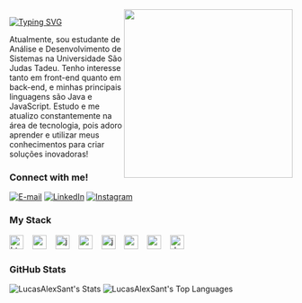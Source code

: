 <img align="right" alt="" height="300px" src="./me.png">

[![Typing SVG](https://readme-typing-svg.demolab.com?font=Fira+Code&weight=600&size=25&pause=1000&color=00FF00&random=false&width=435&height=40&lines=Ol%C3%A1%2C+eu+sou+o+Lucas+Santana!+%F0%9F%91%BE%F0%9F%93%9A%F0%9F%92%99)](https://git.io/typing-svg)

<p align="left">Atualmente, sou estudante de Análise e Desenvolvimento de Sistemas na Universidade São Judas Tadeu. Tenho interesse tanto em front-end quanto em back-end, e minhas principais linguagens são Java e JavaScript. Estudo e me atualizo constantemente na área de tecnologia, pois adoro aprender e utilizar meus conhecimentos para criar soluções inovadoras!


<h3 align="left">Connect with me!</h3>

[![E-mail](https://img.shields.io/badge/-Email-000?style=for-the-badge&logo=microsoft-outlook&logoColor=00FF00&color=000)](mailto:lucas.alexsant2@gmail.com)
[![LinkedIn](https://img.shields.io/badge/-LinkedIn-000?style=for-the-badge&logo=linkedin&logoColor=00FF00&color=000)](https://www.linkedin.com/in/lucas-alexandre-santana-a15277292?originalSubdomain=br)
[![Instagram](https://img.shields.io/badge/-Instagram-000?style=for-the-badge&logo=instagram&logoColor=00FF00&color=000)](https://www.instagram.com/lukas.santanah/)

<h3 align="left">My Stack </h3>

<div align="left">
  <img src="https://cdn.jsdelivr.net/gh/devicons/devicon/icons/html5/html5-original.svg" height="25" alt="html5 logo"  />
  <img width="8" />
  <img src="https://cdn.jsdelivr.net/gh/devicons/devicon/icons/css3/css3-original.svg" height="25" alt="css3 logo"  />
  <img width="8" />
  <img src="https://cdn.jsdelivr.net/gh/devicons/devicon/icons/javascript/javascript-plain.svg" height="25" alt="javascript logo"  />
  <img width="8" />
  <img src="https://cdn.jsdelivr.net/gh/devicons/devicon/icons/react/react-original.svg" height="25" alt="react logo"  />
  <img width="8" />
  <img src="https://cdn.jsdelivr.net/gh/devicons/devicon/icons/java/java-original.svg" height="25" alt="java logo"  />
  <img width="8" />
  <img src="https://cdn.jsdelivr.net/gh/devicons/devicon/icons/spring/spring-original.svg" height="25" alt="spring logo"  />
  <img width="8" />
  <img src="https://cdn.jsdelivr.net/gh/devicons/devicon/icons/mysql/mysql-original.svg" height="25" alt="mysql logo"  />
  <img width="8" />
  <img src="https://cdn.jsdelivr.net/gh/devicons/devicon/icons/docker/docker-original.svg" height="25" alt="docker logo"  />
</div>


<h3>GitHub Stats</h3>

![LucasAlexSant's Stats](https://github-readme-stats.vercel.app/api?username=LucasAlexSant&theme=chartreuse-dark&show_icons=true&hide_border=true&count_private=true)
![LucasAlexSant's Top Languages](https://github-readme-stats.vercel.app/api/top-langs/?username=LucasAlexSant&theme=chartreuse-dark&show_icons=true&hide_border=true&layout=compact)

<br>
